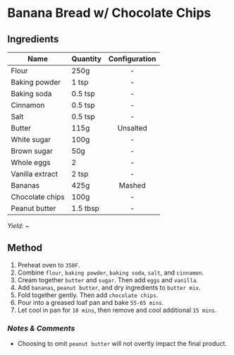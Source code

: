 # Banana Bread w/ Chocolate Chips

## Ingredients

| Name            | Quantity | Configuration |
| --------------- | -------- | :-----------: |
| Flour           | 250g     |       -       |
| Baking powder   | 1 tsp    |       -       |
| Baking soda     | 0.5 tsp  |       -       |
| Cinnamon        | 0.5 tsp  |       -       |
| Salt            | 0.5 tsp  |       -       |
| Butter          | 115g     |   Unsalted    |
| White sugar     | 100g     |       -       |
| Brown sugar     | 50g      |       -       |
| Whole eggs      | 2        |       -       |
| Vanilla extract | 2 tsp    |       -       |
| Bananas         | 425g     |    Mashed     |
| Chocolate chips | 100g     |       -       |
| Peanut butter   | 1.5 tbsp |       -       |

_Yield: ~_

## Method

1. Preheat oven to `350F`.
1. Combine `flour`, `baking powder`, `baking soda`, `salt`, and `cinnamon`.
1. Cream together `butter` and `sugar`. Then add `eggs` and `vanilla`.
1. Add `bananas`, `peanut butter`, and dry ingredients to `butter mix`.
1. Fold together gently. Then add `chocolate chips`.
1. Pour into a greased loaf pan and bake `55-65 mins`.
1. Let cool in pan for `10 mins`, then remove and cool additional `15 mins`.

### _Notes & Comments_

- Choosing to omit `peanut butter` will not overtly impact the final product.
